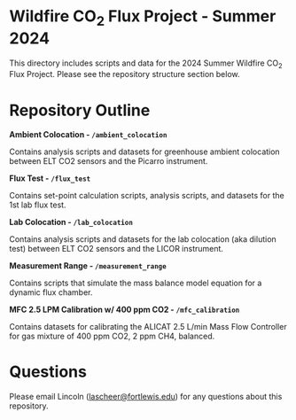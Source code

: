 # Wildfire CO<sub>2</sub> Flux Project - Summer 2024
This directory includes scripts and data for the 2024 Summer Wildfire CO<sub>2</sub> Flux Project. Please see the repository structure section below.

# Repository Outline

**Ambient Colocation - `/ambient_colocation`**

Contains analysis scripts and datasets for greenhouse ambient colocation between ELT CO2 sensors and the Picarro instrument.

**Flux Test - `/flux_test`**

Contains set-point calculation scripts, analysis scripts, and datasets for the 1st lab flux test.

**Lab Colocation - `/lab_colocation`**

Contains analysis scripts and datasets for the lab colocation (aka dilution test) between ELT CO2 sensors and the LICOR instrument.

**Measurement Range - `/measurement_range`**

Contains scripts that simulate the mass balance model equation for a dynamic flux chamber.

**MFC 2.5 LPM Calibration w/ 400 ppm CO2 - `/mfc_calibration`**

Contains datasets for calibrating the ALICAT 2.5 L/min Mass Flow Controller for gas mixture of 400 ppm CO2, 2 ppm CH4, balanced.

# Questions
Please email Lincoln (lascheer@fortlewis.edu) for any questions about this repository.